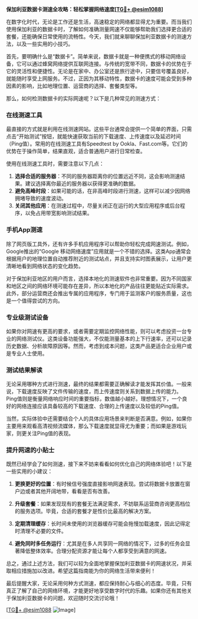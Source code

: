 **保加利亚数据卡测速全攻略：轻松掌握网络速度[[TG💪+ @esim1088](https://t.me/s/esim1088)]**

在数字化时代，无论是工作还是生活，高速稳定的网络都显得尤为重要。而当我们使用保加利亚的数据卡时，了解如何准确测量网速不仅能够帮助我们选择更合适的套餐，还能确保日常使用的流畅性。今天，我们就来聊聊保加利亚数据卡的测速方法，以及一些实用的小技巧。

首先，要明确什么是“数据卡”。简单来说，数据卡就是一种便携式的移动网络设备，它可以通过蜂窝网络提供互联网连接。与传统的宽带不同，数据卡的优势在于它的灵活性和便捷性。无论是在家中、办公室还是旅行途中，只要信号覆盖良好，就能随时享受上网服务。不过，正因为其移动特性，数据卡的速度可能会受到多种因素的影响，比如地理位置、运营商的选择、套餐类型等。

那么，如何检测数据卡的实际网速呢？以下是几种常见的测速方式：

### 在线测速工具

最直接的方式就是利用在线测速网站。这些平台通常会提供一个简单的界面，只需点击“开始测试”按钮，就能快速获取当前的下载速度、上传速度以及延迟时间（Ping值）。常用的在线测速工具有Speedtest by Ookla、Fast.com等。它们的优势在于操作简单，结果直观，适合普通用户进行日常检查。

使用在线测速工具时，需要注意以下几点：
1. **选择合适的服务器**：不同的服务器距离你的位置远近不同，这会影响测速结果。建议选择离你最近的服务器以获得更准确的数据。
2. **避免高峰时段**：如果可能的话，在非高峰时段进行测速，这样可以减少因网络拥堵导致的速度波动。
3. **关闭其他应用**：在测速过程中，尽量关闭正在运行的大型应用程序或后台程序，以免占用带宽影响测试结果。

### 手机App测速

除了网页版工具外，还有许多手机应用程序可以帮助你轻松完成网速测试。例如，Google推出的“Google 移动网络速度”应用就是一个不错的选择。这类App通常会根据用户的地理位置自动推荐附近的测试站点，并且支持实时图表展示，让用户更清晰地看到网络状态的变化趋势。

对于保加利亚地区的用户而言，选择本地化的测速软件也非常重要。因为不同国家和地区之间的网络环境可能存在差异，所以本地化的产品往往更能贴近实际需求。此外，部分运营商还会推出专属的应用程序，专门用于监测客户的服务质量，这也是一个值得尝试的方向。

### 专业级测试设备

如果你对网速有更高的要求，或者需要定期监控网络性能，则可以考虑投资一台专业的网络测试仪。这类设备功能强大，不仅能测量基本的上下行速率，还可以记录历史数据、分析故障原因等。然而，考虑到成本问题，这类产品更适合企业用户或是专业人士使用。

### 测试结果解读

无论采用哪种方式进行测速，最终的结果都需要正确解读才能发挥其价值。一般来说，下载速度反映了文件传输的速度，而上传速度则关系到数据上传的能力。Ping值则是衡量网络响应时间的重要指标，数值越小越好。理想情况下，一个良好的网络连接应该具备较高的下载速度、合理的上传速度以及较低的Ping值。

当然，实际体验中还需要结合个人的具体应用场景来判断是否满意。例如，如果你主要用来观看高清视频流媒体，那么下载速度就显得尤为重要；而如果是游戏玩家，则更关注Ping值的表现。

### 提升网速的小贴士

既然已经学会了如何测速，接下来不妨来看看如何优化自己的网络体验吧！以下是一些实用的小建议：

1. **更换更好的位置**：有时候信号强度直接影响网速表现。尝试将数据卡放置在窗户边或者其他开阔地带，看看是否有改善。
   
2. **升级套餐**：如果发现现有的套餐无法满足需求，不妨联系运营商咨询更高档位的服务选项。毕竟，合适的套餐才是性价比最高的解决方案。
   
3. **定期清理缓存**：长时间未使用的浏览器缓存可能会拖慢加载速度，因此记得定时清理不必要的文件。
   
4. **避免同时多任务运行**：尤其是在多人共享同一网络的情况下，过多的任务会显著降低整体效率。合理分配资源才能让每个人都享受到满意的网速。

总之，通过上述方法，我们可以较为全面地掌握保加利亚数据卡的网速状况，并采取相应措施加以改进。希望这篇指南能为你的网络生活带来便利！

最后提醒大家，无论采用何种方式测速，都应保持耐心与细心的态度。毕竟，只有真正了解了自己的网络环境，才能更好地享受数字时代的乐趣。如果你还有其他关于保加利亚数据卡的问题，欢迎随时交流讨论哦！

[[TG💪+ @esim1088](https://t.me/s/esim1088) ![Image](https://i.postimg.cc/4NQfJmqS/Snipaste-2025-05-13-00-14-12.png)]